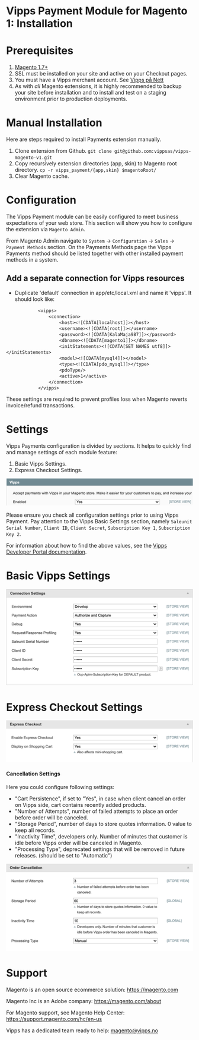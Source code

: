 # Vipps Payment Module for Magento 1: Installation

# Prerequisites

1. [Magento 1.7+](https://devdocs.magento.com/guides/m1x/install/installing_install.html)
1. SSL must be installed on your site and active on your Checkout pages.
1. You must have a Vipps merchant account. See [Vipps på Nett](https://www.vipps.no/bedrift/vipps-pa-nett)
1. As with _all_ Magento extensions, it is highly recommended to backup your site before installation and to install and test on a staging environment prior to production deployments.

# Manual Installation

Here are steps required to install Payments extension manually.

1. Clone extension from Github. `git clone git@github.com:vippsas/vipps-magento-v1.git`
1. Copy recursively extension directories (app, skin) to Magento root directory. `cp -r vipps_payment/{app,skin} $magentoRoot/`
1. Clear Magento cache.

# Configuration

The Vipps Payment module can be easily configured to meet business expectations of your web store. This section will show you how to configure the extension via `Magento Admin`.

From Magento Admin navigate to `System` -> `Configuration` -> `Sales` -> `Payment Methods` section. On the Payments Methods page the Vipps Payments method should be listed together with other installed payment methods in a system.

## Add a separate connection for Vipps resources
* Duplicate 'default' connection in app/etc/local.xml and name it 'vipps'. It should look like:
```         
            <vipps>
                <connection>
                    <host><![CDATA[localhost]]></host>
                    <username><![CDATA[root]]></username>
                    <password><![CDATA[KalaMaja987]]></password>
                    <dbname><![CDATA[magento1]]></dbname>
                    <initStatements><![CDATA[SET NAMES utf8]]></initStatements>
                    <model><![CDATA[mysql4]]></model>
                    <type><![CDATA[pdo_mysql]]></type>
                    <pdoType/>
                    <active>1</active>
                </connection>
            </vipps>
```

These settings are required to prevent profiles loss when Magento reverts invoice/refund transactions.

# Settings

Vipps Payments configuration is divided by sections. It helps to quickly find and manage settings of each module feature:

1. Basic Vipps Settings.
1. Express Checkout Settings.

![Screenshot of Vipps Settings](docs/vipps_method_v2.png)

Please ensure you check all configuration settings prior to using Vipps Payment. Pay attention to the Vipps Basic Settings section, namely `Saleunit Serial Number`, `Client ID`, `Client Secret`, `Subscription Key 1`, `Subscription Key 2`.

For information about how to find the above values, see the [Vipps Developer Portal documentation](https://github.com/vippsas/vipps-developers/blob/master/vipps-developer-portal-getting-started.md).

# Basic Vipps Settings

![Screenshot of Basic Vipps Settings](docs/vipps_basic_v2.png)

# Express Checkout Settings

![Screenshot of Express Vipps Settings](docs/express_checkout_v2.png)

#### Cancellation Settings

Here you could configure following settings:

- "Cart Persistence", if set to "Yes", in case when client cancel an order on Vipps side, cart contains recently added products.
- "Number of Attempts", number of failed attempts to place an order before order will be canceled.
- "Storage Period", number of days to store quotes information. 0 value to keep all records.
- "Inactivity Time", developers only. Number of minutes that customer is idle before Vipps order will be canceled in Magento.
- "Processing Type", deprecated settings that will be removed in future releases. (should be set to "Automatic")

![Screenshot of Cancellation Settings](docs/cancellation_v2.png)

# Support

Magento is an open source ecommerce solution: https://magento.com

Magento Inc is an Adobe company: https://magento.com/about

For Magento support, see Magento Help Center: https://support.magento.com/hc/en-us

Vipps has a dedicated team ready to help: magento@vipps.no

